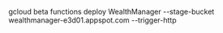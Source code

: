 gcloud beta functions deploy WealthManager --stage-bucket wealthmanager-e3d01.appspot.com --trigger-http